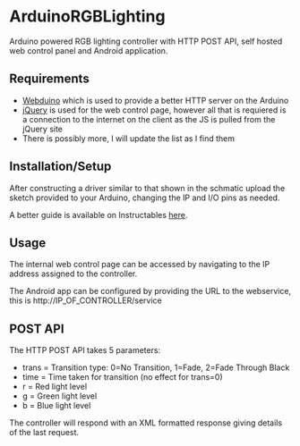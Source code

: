 ArduinoRGBLighting
==================

Arduino powered RGB lighting controller with HTTP POST API, self hosted web control panel and Android application.

Requirements
------------

-	[Webduino](https://github.com/sirleech/Webduino) which is used to provide a better HTTP server on the Arduino
-	[jQuery](http://jquery.com/) is used for the web control page, however all that is requiered is a connection to the internet on the client as the JS is pulled from the jQuery site
-	There is possibly more, I will update the list as I find them

Installation/Setup
------------------

After constructing a driver similar to that shown in the schmatic upload the sketch provided to your Arduino, changing the IP and I/O pins as needed.

A better guide is available on Instructables [here](http://www.instructables.com/id/Arduino-Web-Enabled-RGB-Lighting/).

Usage
-----

The internal web control page can be accessed by navigating to the IP address assigned to the controller.

The Android app can be configured by providing the URL to the webservice, this is http://IP_OF_CONTROLLER/service

POST API
--------

The HTTP POST API takes 5 parameters:
-	trans = Transition type: 0=No Transition, 1=Fade, 2=Fade Through Black
-	time = Time taken for transition (no effect for trans=0)
-	r = Red light level
-	g = Green light level
-	b = Blue light level

The controller will respond with an XML formatted response giving details of the last request.

